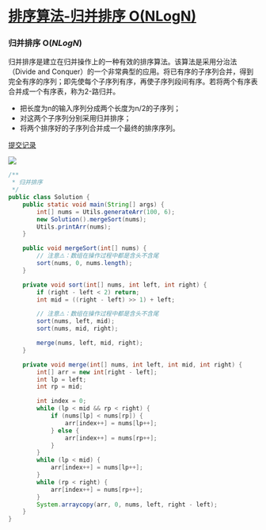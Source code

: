 # [排序算法-归并排序 O(NLogN)](https://github.com/imtsingyun/LeetCode/issues/46)

### 归并排序 O(_NLogN_)

归并排序是建立在归并操作上的一种有效的排序算法。该算法是采用分治法（Divide and Conquer）的一个非常典型的应用。将已有序的子序列合并，得到完全有序的序列；即先使每个子序列有序，再使子序列段间有序。若将两个有序表合并成一个有序表，称为2-路归并。 

- 把长度为n的输入序列分成两个长度为n/2的子序列；
- 对这两个子序列分别采用归并排序；
- 将两个排序好的子序列合并成一个最终的排序序列。

[提交记录](https://lab.csdn.net/record/13027)

![](https://www.runoob.com/wp-content/uploads/2019/03/mergeSort.gif)

```java
/**
 * 归并排序
 */
public class Solution {
    public static void main(String[] args) {
        int[] nums = Utils.generateArr(100, 6);
        new Solution().mergeSort(nums);
        Utils.printArr(nums);
    }

    public void mergeSort(int[] nums) {
        // 注意⚠️：数组在操作过程中都是含头不含尾
        sort(nums, 0, nums.length);
    }

    private void sort(int[] nums, int left, int right) {
        if (right - left < 2) return;
        int mid = ((right - left) >> 1) + left;

        // 注意⚠️：数组在操作过程中都是含头不含尾
        sort(nums, left, mid);
        sort(nums, mid, right);

        merge(nums, left, mid, right);
    }

    private void merge(int[] nums, int left, int mid, int right) {
        int[] arr = new int[right - left];
        int lp = left;
        int rp = mid;

        int index = 0;
        while (lp < mid && rp < right) {
            if (nums[lp] < nums[rp]) {
                arr[index++] = nums[lp++];
            } else {
                arr[index++] = nums[rp++];
            }
        }
        while (lp < mid) {
            arr[index++] = nums[lp++];
        }
        while (rp < right) {
            arr[index++] = nums[rp++];
        }
        System.arraycopy(arr, 0, nums, left, right - left);
    }
}
```